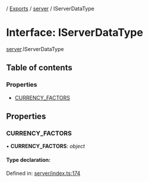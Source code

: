 [](../README.md) / [Exports](../modules.md) / [server](../modules/server.md) / IServerDataType

# Interface: IServerDataType

[server](../modules/server.md).IServerDataType

## Table of contents

### Properties

- [CURRENCY\_FACTORS](server.iserverdatatype.md#currency_factors)

## Properties

### CURRENCY\_FACTORS

• **CURRENCY\_FACTORS**: *object*

#### Type declaration:

Defined in: [server/index.ts:174](https://github.com/onzag/itemize/blob/3efa2a4a/server/index.ts#L174)
